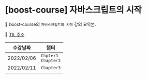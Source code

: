 # [boost-course] 자바스크립트의 시작

📌 boost-course의 `자바스크립트의 시작` 강의 요약본.

📌 [TIL 주소](https://github.com/JaeKP/TIL/tree/master/web/JS/%EC%9E%90%EB%B0%94%EC%8A%A4%ED%81%AC%EB%A6%BD%ED%8A%B8%EC%9D%98_%EC%8B%9C%EC%9E%91)
<br>

| 수강날짜   | 챕터                      |
| ---------- | ------------------------- |
| 2022/02/06 | `Chpter1`<br />`Chapter2` |
| 2022/02/11 | `Chapter3`                |
|            |                           |

<br>
